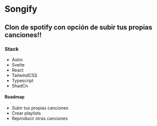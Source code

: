 # Songify

## Clon de spotify con opción de subir tus propias canciones!!

### Stack

- Astro
- Svelte
- React
- TailwindCSS
- Typescript
- ShadCn

#### Roadmap

- Subir tus propias canciones
- Crear playlists
- Reproducir otras canciones
